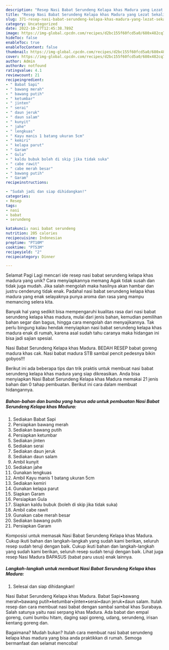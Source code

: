 ```yaml
---
description: "Resep Nasi Babat Serundeng Kelapa khas Madura yang Lezat Sekali"
title: "Resep Nasi Babat Serundeng Kelapa khas Madura yang Lezat Sekali"
slug: 371-resep-nasi-babat-serundeng-kelapa-khas-madura-yang-lezat-sekali
category: Uncategorized
date: 2022-10-27T12:45:38.789Z
image: https://img-global.cpcdn.com/recipes/d2bc155f60fcd5a0/680x482cq70/nasi-babat-serundeng-kelapa-khas-madura-foto-resep-utama.jpg
hideToc: false
enableToc: true
enableTocContent: false
thumbnail: https://img-global.cpcdn.com/recipes/d2bc155f60fcd5a0/680x482cq70/nasi-babat-serundeng-kelapa-khas-madura-foto-resep-utama.jpg
cover: https://img-global.cpcdn.com/recipes/d2bc155f60fcd5a0/680x482cq70/nasi-babat-serundeng-kelapa-khas-madura-foto-resep-utama.jpg
author: Admin
authorAv: notfound
ratingvalue: 4.1
reviewcount: 21
recipeingredient:
- " Babat Sapi"
- " bawang merah"
- " bawang putih"
- " ketumbar"
- " jinten"
- " serai"
- " daun jeruk"
- " daun salam"
- " kunyit"
- " jahe"
- " lengkuas"
- " Kayu manis 1 batang ukuran 5cm"
- " kemiri"
- " kelapa parut"
- " Garam"
- " Gula"
- " kaldu bubuk boleh di skip jika tidak suka"
- " cabe rawit"
- " cabe merah besar"
- " bawang putih"
- " Garam"
recipeinstructions:

- "Sudah jadi dan siap dihidangkan!"
categories:
- Resep
tags:
- nasi
- babat
- serundeng

katakunci: nasi babat serundeng 
nutrition: 205 calories
recipecuisine: Indonesian
preptime: "PT10M"
cooktime: "PT53M"
recipeyield: "2"
recipecategory: Dinner

---
```



Selamat Pagi Lagi mencari ide resep nasi babat serundeng kelapa khas madura yang unik? Cara menyiapkannya memang Agak tidak susah dan tidak juga mudah. Jika salah mengolah maka hasilnya akan hambar dan justru cenderung tidak enak. Padahal nasi babat serundeng kelapa khas madura yang enak selayaknya punya aroma dan rasa yang mampu memancing selera kita.


Banyak hal yang sedikit bisa mempengaruhi kualitas rasa dari nasi babat serundeng kelapa khas madura, mulai dari jenis bahan, kemudian pemilihan bahan segar dan bagus, hingga cara mengolah dan menyajikannya. Tak perlu bingung kalau hendak menyiapkan nasi babat serundeng kelapa khas madura enak di rumah, karena asal sudah tahu caranya maka hidangan ini bisa jadi sajian spesial.

Nasi Babat Serundeng Kelapa khas Madura. BEDAH RESEP babat goreng madura khas cak. Nasi babat madura STB sambal pencit pedesnya bikin gobyos!!!


Berikut ini ada beberapa tips dan trik praktis untuk membuat nasi babat serundeng kelapa khas madura yang siap dikreasikan. Anda bisa menyiapkan Nasi Babat Serundeng Kelapa khas Madura memakai 21 jenis bahan dan 0 tahap pembuatan. Berikut ini cara dalam membuat hidangannya.

<!--inarticleads1-->

##### Bahan-bahan dan bumbu yang harus ada untuk pembuatan Nasi Babat Serundeng Kelapa khas Madura:

1. Sediakan  Babat Sapi
1. Persiapkan  bawang merah
1. Sediakan  bawang putih
1. Persiapkan  ketumbar
1. Sediakan  jinten
1. Sediakan  serai
1. Sediakan  daun jeruk
1. Sediakan  daun salam
1. Ambil  kunyit
1. Sediakan  jahe
1. Gunakan  lengkuas
1. Ambil  Kayu manis 1 batang ukuran 5cm
1. Sediakan  kemiri
1. Gunakan  kelapa parut
1. Siapkan  Garam
1. Persiapkan  Gula
1. Siapkan  kaldu bubuk (boleh di skip jika tidak suka)
1. Ambil  cabe rawit
1. Gunakan  cabe merah besar
1. Sediakan  bawang putih
1. Persiapkan  Garam


Komposisi untuk memasak Nasi Babat Serundeng Kelapa khas Madura. Cukup ikuti bahan dan langkah-langkah yang sudah kami berikan, seluruh resep sudah teruji dengan baik. Cukup ikuti bahan dan langkah-langkah yang sudah kami berikan, seluruh resep sudah teruji dengan baik. Lihat juga resep Nasi Madura BAPASUS (babat paru usus) enak lainnya. 

<!--inarticleads2-->

##### Langkah-langkah untuk membuat Nasi Babat Serundeng Kelapa khas Madura:


1. Selesai dan siap dihidangkan!

Nasi Babat Serundeng Kelapa khas Madura. Babat Sapi•bawang merah•bawang putih•ketumbar•jinten•serai•daun jeruk•daun salam. Itulah resep dan cara membuat nasi babat dengan sambal sambal khas Surabaya. Salah satunya yaitu nasi serpang khas Madura. Ada babat dan empal goreng, cumi bumbu hitam, daging sapi goreng, udang, serundeng, irisan kentang goreng dan. 

Bagaimana? Mudah bukan? Itulah cara membuat nasi babat serundeng kelapa khas madura yang bisa anda praktikkan di rumah. Semoga bermanfaat dan selamat mencoba!
